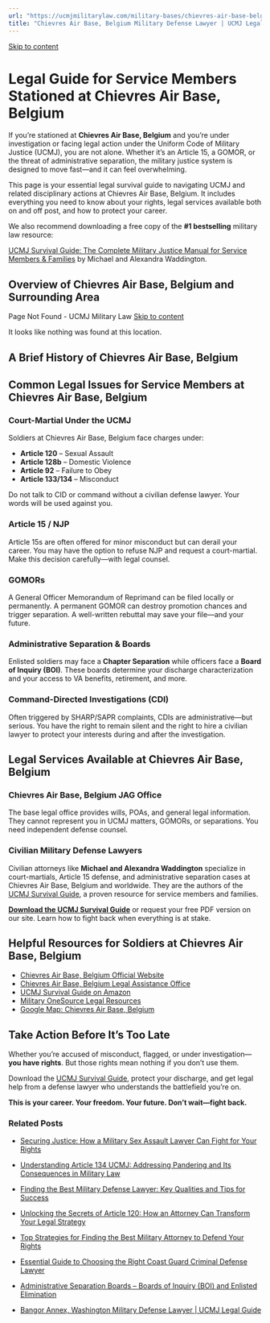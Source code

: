 ```yaml
---
url: "https://ucmjmilitarylaw.com/military-bases/chievres-air-base-belgium-military-defense-lawyer-ucmj-legal-guide/"
title: "Chievres Air Base, Belgium Military Defense Lawyer | UCMJ Legal Guide"
---
```


[Skip to content](https://ucmjmilitarylaw.com/military-bases/chievres-air-base-belgium-military-defense-lawyer-ucmj-legal-guide/#content)

# Legal Guide for Service Members Stationed at Chievres Air Base, Belgium

If you’re stationed at **Chievres Air Base, Belgium** and you’re under investigation or facing legal action under the Uniform Code of Military Justice (UCMJ), you are not alone. Whether it’s an Article 15, a GOMOR, or the threat of administrative separation, the military justice system is designed to move fast—and it can feel overwhelming.

This page is your essential legal survival guide to navigating UCMJ and related disciplinary actions at Chievres Air Base, Belgium. It includes everything you need to know about your rights, legal services available both on and off post, and how to protect your career.

We also recommend downloading a free copy of the **#1 bestselling** military law resource:

[UCMJ Survival Guide: The Complete Military Justice Manual for Service Members & Families](https://www.amazon.com/dp/B0FCDD3B2Z) by Michael and Alexandra Waddington.

## Overview of Chievres Air Base, Belgium and Surrounding Area

Page Not Found - UCMJ Military Law [Skip to content](https://ucmjmilitarylaw.com/military-bases/chievres-air-base-belgium-military-defense-lawyer-ucmj-legal-guide/%7Blocation7#content)

It looks like nothing was found at this location.

## A Brief History of Chievres Air Base, Belgium

## Common Legal Issues for Service Members at Chievres Air Base, Belgium

### Court-Martial Under the UCMJ

Soldiers at Chievres Air Base, Belgium face charges under:

- **Article 120** – Sexual Assault
- **Article 128b** – Domestic Violence
- **Article 92** – Failure to Obey
- **Article 133/134** – Misconduct

Do not talk to CID or command without a civilian defense lawyer. Your words will be used against you.

### Article 15 / NJP

Article 15s are often offered for minor misconduct but can derail your career. You may have the option to refuse NJP and request a court-martial. Make this decision carefully—with legal counsel.

### GOMORs

A General Officer Memorandum of Reprimand can be filed locally or permanently. A permanent GOMOR can destroy promotion chances and trigger separation. A well-written rebuttal may save your file—and your future.

### Administrative Separation & Boards

Enlisted soldiers may face a **Chapter Separation** while officers face a **Board of Inquiry (BOI)**. These boards determine your discharge characterization and your access to VA benefits, retirement, and more.

### Command-Directed Investigations (CDI)

Often triggered by SHARP/SAPR complaints, CDIs are administrative—but serious. You have the right to remain silent and the right to hire a civilian lawyer to protect your interests during and after the investigation.

## Legal Services Available at Chievres Air Base, Belgium

### Chievres Air Base, Belgium JAG Office

The base legal office provides wills, POAs, and general legal information. They cannot represent you in UCMJ matters, GOMORs, or separations. You need independent defense counsel.

### Civilian Military Defense Lawyers

Civilian attorneys like **Michael and Alexandra Waddington** specialize in court-martials, Article 15 defense, and administrative separation cases at Chievres Air Base, Belgium and worldwide. They are the authors of the [UCMJ Survival Guide](https://www.amazon.com/dp/B0FCDD3B2Z), a proven resource for service members and families.

**[Download the UCMJ Survival Guide](https://www.amazon.com/dp/B0FCDD3B2Z)** or request your free PDF version on our site. Learn how to fight back when everything is at stake.

## Helpful Resources for Soldiers at Chievres Air Base, Belgium

- [Chievres Air Base, Belgium Official Website](https://ucmjmilitarylaw.com/military-bases/chievres-air-base-belgium-military-defense-lawyer-ucmj-legal-guide/%7Blocation12%7D)
- [Chievres Air Base, Belgium Legal Assistance Office](https://ucmjmilitarylaw.com/military-bases/chievres-air-base-belgium-military-defense-lawyer-ucmj-legal-guide/%7Blocation13%7D)
- [UCMJ Survival Guide on Amazon](https://www.amazon.com/dp/B0FCDD3B2Z)
- [Military OneSource Legal Resources](https://www.militaryonesource.mil/legal/)
- [Google Map: Chievres Air Base, Belgium](https://ucmjmilitarylaw.com/military-bases/chievres-air-base-belgium-military-defense-lawyer-ucmj-legal-guide/%7Blocation14%7D)

## Take Action Before It’s Too Late

Whether you’re accused of misconduct, flagged, or under investigation— **you have rights**. But those rights mean nothing if you don’t use them.

Download the [UCMJ Survival Guide](https://www.amazon.com/dp/B0FCDD3B2Z), protect your discharge, and get legal help from a defense lawyer who understands the battlefield you’re on.

**This is your career. Your freedom. Your future. Don’t wait—fight back.**

### Related Posts

- [Securing Justice: How a Military Sex Assault Lawyer Can Fight for Your Rights](https://ucmjmilitarylaw.com/military-sex-assault-lawyer/)
- [Understanding Article 134 UCMJ: Addressing Pandering and Its Consequences in Military Law](https://ucmjmilitarylaw.com/article-134-ucmj-pandering/)
- [Finding the Best Military Defense Lawyer: Key Qualities and Tips for Success](https://ucmjmilitarylaw.com/who-is-the-best-military-defense-lawyer/)
- [Unlocking the Secrets of Article 120: How an Attorney Can Transform Your Legal Strategy](https://ucmjmilitarylaw.com/article-120-attorney/)

- [Top Strategies for Finding the Best Military Attorney to Defend Your Rights](https://ucmjmilitarylaw.com/best-military-attorney/)
- [Essential Guide to Choosing the Right Coast Guard Criminal Defense Lawyer](https://ucmjmilitarylaw.com/coast-guard-criminal-defense-lawyer/)
- [Administrative Separation Boards – Boards of Inquiry (BOI) and Enlisted Elimination](https://ucmjmilitarylaw.com/boards/)
- [Bangor Annex, Washington Military Defense Lawyer \| UCMJ Legal Guide](https://ucmjmilitarylaw.com/bangor-annex-washington-military-defense-lawyer-ucmj-legal-guide/)